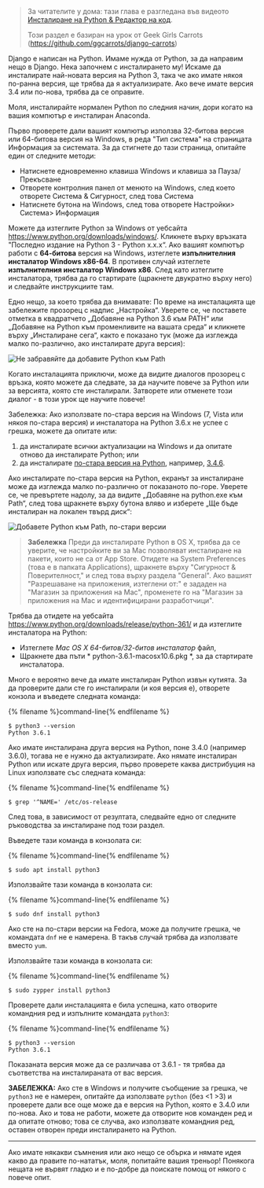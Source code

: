 > За читателите у дома: тази глава е разгледана във видеото [Инсталиране на Python & Редактор на код](https://www.youtube.com/watch?v=pVTaqzKZCdA).
> 
> Този раздел е базиран на урок от Geek Girls Carrots (https://github.com/ggcarrots/django-carrots)

Django е написан на Python. Имаме нужда от Python, за да направим нещо в Django. Нека започнем с инсталирането му! Искаме да инсталирате най-новата версия на Python 3, така че ако имате някоя по-ранна версия, ще трябва да я актуализирате. Ако вече имате версия 3.4 или по-нова, трябва да се оправите.

Моля, инсталирайте нормален Python по следния начин, дори когато на вашия компютър е инсталиран Anaconda.

<!--sec data-title="Install Python: Windows" data-id="python_windows" data-collapse=true ces-->

Първо проверете дали вашият компютър използва 32-битова версия или 64-битова версия на Windows, в реда "Тип система" на страницата Информация за системата. За да стигнете до тази страница, опитайте един от следните методи:

* Натиснете едновременно клавиша Windows и клавиша за Пауза/Прекъсване
* Отворете контролния панел от менюто на Windows, след което отворете Система & Сигурност, след това Система
* Натиснете бутона на Windows, след това отворете Настройки> Система> Информация

Можете да изтеглите Python за Windows от уебсайта https://www.python.org/downloads/windows/. Кликнете върху връзката "Последно издание на Python 3 - Python x.x.x“. Ако вашият компютър работи с **64-битова** версия на Windows, изтеглете **изпълнителния инсталатор Windows x86-64**. В противен случай изтеглете **изпълнителния инсталатор Windows x86**. След като изтеглите инсталатора, трябва да го стартирате (щракнете двукратно върху него) и следвайте инструкциите там.

Едно нещо, за което трябва да внимавате: По време на инсталацията ще забележите прозорец с надпис „Настройка“. Уверете се, че поставете отметка в квадратчето „Добавяне на Python 3.6 към PATH“ или „Добавяне на Python към променливите на вашата среда“ и кликнете върху „Инсталиране сега“, както е показано тук (може да изглежда малко по-различно, ако инсталирате друга версия):

![Не забравяйте да добавите Python към Path](../python_installation/images/python-installation-options.png)

Когато инсталацията приключи, може да видите диалогов прозорец с връзка, която можете да следвате, за да научите повече за Python или за версията, която сте инсталирали. Затворете или отменете този диалог - в този урок ще научите повече!

Забележка: Ако използвате по-стара версия на Windows (7, Vista или някоя по-стара версия) и инсталатора на Python 3.6.x не успее с грешка, можете да опитате или:

1. да инсталирате всички актуализации на Windows и да опитате отново да инсталирате Python; или
2. да инсталирате [по-стара версия на Python](https://www.python.org/downloads/windows/), например, [3.4.6](https://www.python.org/downloads/release/python-346/).

Ако инсталирате по-стара версия на Python, екранът за инсталиране може да изглежда малко по-различно от показаното по-горе. Уверете се, че превъртете надолу, за да видите „Добавяне на python.exe към Path“, след това щракнете върху бутона вляво и изберете „Ще бъде инсталиран на локален твърд диск“:

![Добавете Python към Path, по-стари версии](../python_installation/images/add_python_to_windows_path.png)

<!--endsec-->

<!--sec data-title="Install Python: OS X" data-id="python_OSX"
data-collapse=true ces-->

> **Забележка** Преди да инсталирате Python в OS X, трябва да се уверите, че настройките ви за Mac позволяват инсталиране на пакети, които не са от App Store. Отидете на System Preferences (това е в папката Applications), щракнете върху "Сигурност & Поверителност," и след това върху раздела "General". Ако вашият "Разрешаване на приложения, изтеглени от:" е зададен на "Магазин за приложения на Mac", променете го на "Магазин за приложения на Mac и идентифицирани разработчици".

Трябва да отидете на уебсайта https://www.python.org/downloads/release/python-361/ и да изтеглите инсталатора на Python:

* Изтеглете *Mac OS X 64-битов/32-битов инсталатор* файл,
* Щракнете два пъти * python-3.6.1-macosx10.6.pkg *, за да стартирате инсталатора.

<!--endsec-->

<!--sec data-title="Install Python: Linux" data-id="python_linux"
data-collapse=true ces-->

Много е вероятно вече да имате инсталиран Python извън кутията. За да проверите дали сте го инсталирали (и коя версия е), отворете конзола и въведете следната команда:

{% filename %}command-line{% endfilename %}

    $ python3 --version
    Python 3.6.1
    

Ако имате инсталирана друга версия на Python, поне 3.4.0 (например 3.6.0), тогава не е нужно да актуализирате. Ако нямате инсталиран Python или искате друга версия, първо проверете каква дистрибуция на Linux използвате със следната команда:

{% filename %}command-line{% endfilename %}

    $ grep '^NAME=' /etc/os-release
    

След това, в зависимост от резултата, следвайте едно от следните ръководства за инсталиране под този раздел.

<!--endsec-->

<!--sec data-title="Install Python: Debian or Ubuntu" data-id="python_debian" data-collapse=true ces-->

Въведете тази команда в конзолата си:

{% filename %}command-line{% endfilename %}

    $ sudo apt install python3
    

<!--endsec-->

<!--sec data-title="Install Python: Fedora" data-id="python_fedora"
data-collapse=true ces-->

Използвайте тази команда в конзолата си:

{% filename %}command-line{% endfilename %}

    $ sudo dnf install python3
    

Ако сте на по-стари версии на Fedora, може да получите грешка, че командата `dnf` не е намерена. В такъв случай трябва да използвате вместо `yum`.

<!--endsec-->

<!--sec data-title="Install Python: openSUSE" data-id="python_openSUSE"
data-collapse=true ces-->

Използвайте тази команда в конзолата си:

{% filename %}command-line{% endfilename %}

    $ sudo zypper install python3
    

<!--endsec-->

Проверете дали инсталацията е била успешна, като отворите командния ред и изпълните командата `python3`:

{% filename %}command-line{% endfilename %}

    $ python3 --version
    Python 3.6.1
    

Показаната версия може да се различава от 3.6.1 - тя трябва да съответства на инсталираната от вас версия.

**ЗАБЕЛЕЖКА:** Ако сте в Windows и получите съобщение за грешка, че `python3` не е намерен, опитайте да използвате `python` (без <1 >3</code>) и проверете дали все още може да е версия на Python, която е 3.4.0 или по-нова. Ако и това не работи, можете да отворите нов команден ред и да опитате отново; това се случва, ако използвате командния ред, оставен отворен преди инсталирането на Python.

* * *

Ако имате някакви съмнения или ако нещо се обърка и нямате идея какво да правите по-нататък, моля, попитайте вашия треньор! Понякога нещата не вървят гладко и е по-добре да поискате помощ от някого с повече опит.